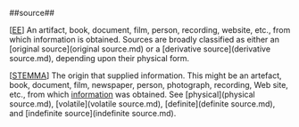 ##source##

\[[EE](SOURCES.md#EE)\]  An artifact, book, document, film, person, recording, website, etc., from which information is obtained. Sources are broadly classified as either an [original source](original source.md) or a [derivative source](derivative source.md), depending upon their physical form.

\[[STEMMA](SOURCES.md#STEMMA)\] The origin that supplied information. This might be an artefact, book, document, film, newspaper, person, photograph, recording, Web site, etc., from which [information](information.md) was obtained. See [physical](physical source.md), [volatile](volatile source.md), [definite](definite source.md), and [indefinite source](indefinite source.md).
